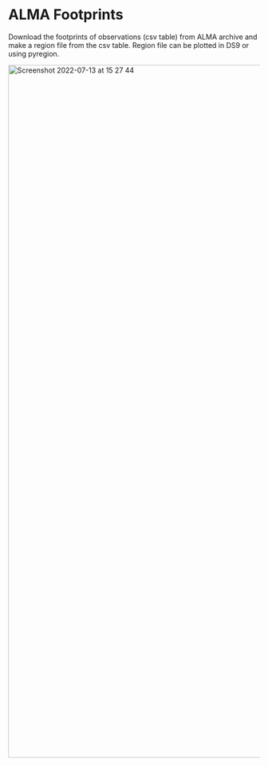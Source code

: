 # ALMA Footprints
Download the footprints of observations (csv table) from ALMA archive and make a region file from the csv table.
Region file can be plotted in DS9 or using pyregion. 

<img width="1389" alt="Screenshot 2022-07-13 at 15 27 44" src="https://user-images.githubusercontent.com/53404646/178847859-eab6c518-302c-4331-9d06-84775287dbff.png">

